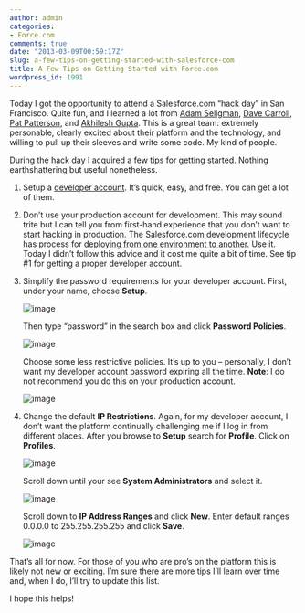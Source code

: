 ```yaml
---
author: admin
categories:
- Force.com
comments: true
date: "2013-03-09T00:59:17Z"
slug: a-few-tips-on-getting-started-with-salesforce-com
title: A Few Tips on Getting Started with Force.com
wordpress_id: 1991
---
```


Today I got the opportunity to attend a Salesforce.com “hack day” in San Francisco. Quite fun, and I learned a lot from [Adam Seligman](https://twitter.com/adamse), [Dave Carroll](https://twitter.com/dcarroll), [Pat Patterson](https://twitter.com/metadaddy), and [Akhilesh Gupta](https://twitter.com/akhileshgupta). This is a great team: extremely personable, clearly excited about their platform and the technology, and willing to pull up their sleeves and write some code. My kind of people.

During the hack day I acquired a few tips for getting started. Nothing earthshattering but useful nonetheless.

1. Setup a [developer account](http://www.developerforce.com/events/regular/registration.php). It’s quick, easy, and free. You can get a lot of them.

2. Don’t use your production account for development. This may sound trite but I can tell you from first-hand experience that you don’t want to start hacking in production. The Salesforce.com development lifecycle has process for [deploying from one environment to another](http://www.salesforce.com/us/developer/docs/dev_lifecycle/Content/deploy.htm). Use it. Today I didn’t follow this advice and it cost me quite a bit of time. See tip #1 for getting a proper developer account.

3. Simplify the password requirements for your developer account. First, under your name, choose **Setup**.

	![image](http://www.wadewegner.com/content/A-Few-Tips-on-Getting-Started-with-S.com_E309/image_thumb.png)

	Then type “password” in the search box and click **Password Policies**.

	![image](http://www.wadewegner.com/content/A-Few-Tips-on-Getting-Started-with-S.com_E309/image_thumb_3.png)

	Choose some less restrictive policies. It’s up to you – personally, I don’t want my developer account password expiring all the time. **Note**: I do not recommend you do this on your production account.

	![image](http://www.wadewegner.com/content/A-Few-Tips-on-Getting-Started-with-S.com_E309/image_thumb_4.png)

4.	Change the default **IP Restrictions**. Again, for my developer account, I don’t want the platform continually challenging me if I log in from different places. After you browse to **Setup** search for **Profile**. Click on **Profiles**.

	![image](http://www.wadewegner.com/content/A-Few-Tips-on-Getting-Started-with-S.com_E309/image_thumb_5.png)

	Scroll down until your see **System Administrators** and select it.

	![image](http://www.wadewegner.com/content/A-Few-Tips-on-Getting-Started-with-S.com_E309/image_thumb_6.png)
	
	Scroll down to **IP Address Ranges** and click **New**. Enter default ranges 0.0.0.0 to 255.255.255.255 and click **Save**.

	![image](http://www.wadewegner.com/content/A-Few-Tips-on-Getting-Started-with-S.com_E309/image_thumb_7.png)


That’s all for now. For those of you who are pro’s on the platform this is likely not new or exciting. I’m sure there are more tips I’ll learn over time and, when I do, I’ll try to update this list.

I hope this helps!
